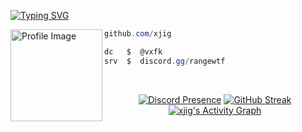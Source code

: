 [![Typing SVG](https://readme-typing-svg.herokuapp.com?font=Silkscreen&duration=8000&pause=&color=F7F7F7&random=true&width=435&lines=range.wtf+%7C+Bio-Link)](https://git.io/typing-svg)

<img align="left" src="https://files.catbox.moe/bnm05t.png" width="147" alt="Profile Image" /> 



```csharp
github.com/xjig

dc   $  @vxfk
srv  $  discord.gg/rangewtf
```

&zwnj;
&zwnj;

<div align="center">

[![Discord Presence](https://lanyard.kyrie25.me/api/1177497949601812512?gradient=FFFFFF-EFEFEF-CCCCCC-AAAAAA&waveColor=000000&waveSpotifyColor=000000&animationDuration=4s&showBanner=true&imgStyle=square&imgBorderRadius=100px&nameColor=FFFFFF)](https://discord.com/users/1177497949601812512)
[![GitHub Streak](https://github-readme-streak-stats.herokuapp.com/?user=xjig&theme=dark&hide_border=true)](https://git.io/streak-stats)
[![xjig's Activity Graph](https://github-readme-activity-graph.vercel.app/graph?username=xjig&theme=react-dark&hide_border=true&color=ffffff)](https://github.com/ashutosh00710/github-readme-activity-graph)

</div>
